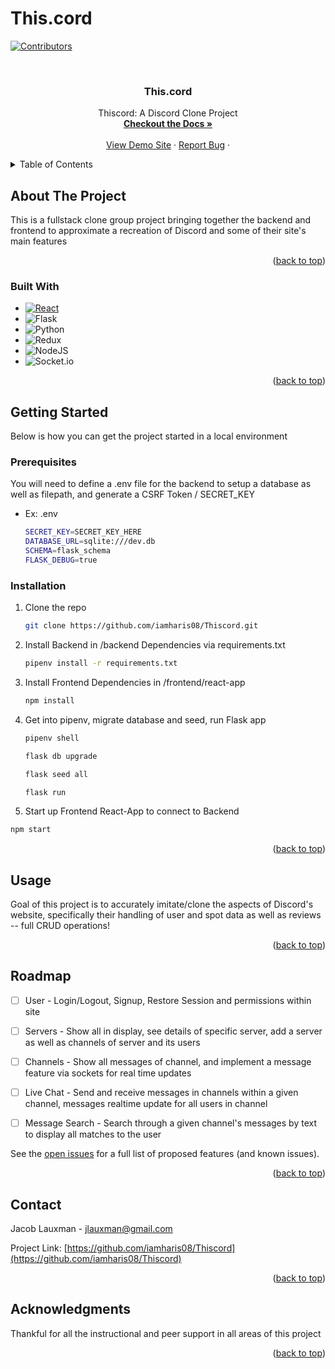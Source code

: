 # This.cord

<!-- Improved compatibility of back to top link: See: https://github.com/othneildrew/Best-README-Template/pull/73 -->
<a name="readme-top"></a>
<!--
*** Thanks for checking out the Best-README-Template. If you have a suggestion
*** that would make this better, please fork the repo and create a pull request
*** or simply open an issue with the tag "enhancement".
*** Don't forget to give the project a star!
*** Thanks again! Now go create something AMAZING! :D
-->



<!-- PROJECT SHIELDS -->
<!--
*** I'm using markdown "reference style" links for readability.
*** Reference links are enclosed in brackets [ ] instead of parentheses ( ).
*** See the bottom of this document for the declaration of the reference variables
*** for contributors-url, forks-url, etc. This is an optional, concise syntax you may use.
*** https://www.markdownguide.org/basic-syntax/#reference-style-links
-->
[![Contributors][contributors-shield]][contributors-url]
<!-- [![Forks][forks-shield]][forks-url]
[![Stargazers][stars-shield]][stars-url]
[![Issues][issues-shield]][issues-url]
[![MIT License][license-shield]][license-url]
[![LinkedIn][linkedin-shield]][linkedin-url] -->



<!-- PROJECT LOGO -->
<br />
<div align="center">
  <a href="https://github.com/iamharis08/Thiscord">
    <!-- <img src="images/logo.png" alt="Logo" width="80" height="80"> -->
  </a>

<h3 align="center">This.cord</h3>

  <p align="center">
    Thiscord: A Discord Clone Project
    <br />
    <a href="https://github.com/iamharis08/Thiscord/wiki"><strong>Checkout the Docs »</strong></a>
    <br />
    <br />
    <a href="https://this-cord.onrender.com/">View Demo Site</a>
    ·
    <a href="https://github.com/iamharis08/Thiscord/issues">Report Bug</a>
    ·
    <!-- <a href="https://github.com/jacoblauxman/AirBnB-Proj/issues">Request Feature</a> -->
  </p>
</div>



<!-- TABLE OF CONTENTS -->
<details>
  <summary>Table of Contents</summary>
  <ol>
    <li>
      <a href="#about-the-project">About The Project</a>
      <ul>
        <li><a href="#built-with">Built With</a></li>
      </ul>
    </li>
    <li>
      <a href="#getting-started">Getting Started</a>
      <ul>
        <li><a href="#prerequisites">Prerequisites</a></li>
        <li><a href="#installation">Installation</a></li>
      </ul>
    </li>
    <li><a href="#usage">Usage</a></li>
    <li><a href="#roadmap">Roadmap</a></li>
    <!-- <li><a href="#contributing">Contributing</a></li> -->
    <!-- <li><a href="#license">License</a></li> -->
    <li><a href="#contact">Contact</a></li>
    <!-- <li><a href="#acknowledgments">Acknowledgments</a></li> -->
  </ol>
</details>



<!-- ABOUT THE PROJECT -->
## About The Project

<!-- [![Product Name Screen Shot][product-screenshot]](https://example.com) -->

This is a fullstack clone group project bringing together the backend and frontend to approximate a recreation of Discord and some of their site's main features


<p align="right">(<a href="#readme-top">back to top</a>)</p>



### Built With

* [![React][React.js]][React-url]
* ![Flask](https://img.shields.io/badge/flask-%23000.svg?style=for-the-badge&logo=flask&logoColor=white)
* ![Python](https://img.shields.io/badge/python-3670A0?style=for-the-badge&logo=python&logoColor=ffdd54)
* ![Redux](https://img.shields.io/badge/redux-%23593d88.svg?style=for-the-badge&logo=redux&logoColor=white)
* ![NodeJS](https://img.shields.io/badge/node.js-6DA55F?style=for-the-badge&logo=node.js&logoColor=white)
* ![Socket.io](https://img.shields.io/badge/Socket.io-black?style=for-the-badge&logo=socket.io&badgeColor=010101)

<p align="right">(<a href="#readme-top">back to top</a>)</p>



<!-- GETTING STARTED -->
## Getting Started

Below is how you can get the project started in a local environment

### Prerequisites

You will need to define a .env file for the backend to setup a database as well as filepath, and generate a CSRF Token / SECRET_KEY
* Ex: .env
  ```sh
  SECRET_KEY=SECRET_KEY_HERE
  DATABASE_URL=sqlite:///dev.db
  SCHEMA=flask_schema
  FLASK_DEBUG=true
  ```

### Installation

1. Clone the repo
   ```sh
   git clone https://github.com/iamharis08/Thiscord.git
   ```
2. Install Backend in /backend Dependencies via requirements.txt
   ```sh
   pipenv install -r requirements.txt
   ```
3. Install Frontend Dependencies in /frontend/react-app
   ```sh
   npm install
   ```
4. Get into pipenv, migrate database and seed, run Flask app
   ```sh
   pipenv shell
   ```   
   ```sh
   flask db upgrade
   ```   
   ```sh
   flask seed all
   ```   
   ```sh
   flask run
   ```   
5. Start up Frontend React-App to connect to Backend
  ```sh
  npm start
   ```

<p align="right">(<a href="#readme-top">back to top</a>)</p>



<!-- USAGE EXAMPLES -->
## Usage

Goal of this project is to accurately imitate/clone the aspects of Discord's website, specifically their handling of user and spot data as well as reviews -- full CRUD operations!


<p align="right">(<a href="#readme-top">back to top</a>)</p>



<!-- ROADMAP -->
## Roadmap

- [ ] User - Login/Logout, Signup, Restore Session and permissions within site
- [ ] Servers - Show all in display, see details of specific server, add  a server as well as channels of server and its users
- [ ] Channels - Show all messages of channel, and implement a message feature via sockets for real time updates
- [ ] Live Chat - Send and receive messages in channels within a given channel, messages realtime update for all users in channel
- [ ] Message Search - Search through a given channel's messages by text to display all matches to the user


    <!-- - [ ] Nested Feature -->

See the [open issues](https://github.com/iamharis08/Thiscord/issues) for a full list of proposed features (and known issues).

<p align="right">(<a href="#readme-top">back to top</a>)</p>







<!-- LICENSE -->
<!-- ## License

Distributed under the MIT License. See `LICENSE.txt` for more information.

<p align="right">(<a href="#readme-top">back to top</a>)</p> -->



<!-- CONTACT -->
## Contact
Jacob Lauxman - jlauxman@gmail.com
<!-- Jacob Lauxman - [@twitter_handle](https://twitter.com/twitter_handle) - email@email_client.com -->

Project Link: [https://github.com/iamharis08/Thiscord](https://github.com/iamharis08/Thiscord)

<p align="right">(<a href="#readme-top">back to top</a>)</p>



<!-- ACKNOWLEDGMENTS -->
## Acknowledgments

Thankful for all the instructional and peer support in all areas of this project
<!-- * []()
* []()
* []() -->

<p align="right">(<a href="#readme-top">back to top</a>)</p>



<!-- MARKDOWN LINKS & IMAGES -->
<!-- https://www.markdownguide.org/basic-syntax/#reference-style-links -->
[contributors-shield]: https://img.shields.io/github/contributors/iamharis08/Thiscord.svg?style=for-the-badge
[contributors-url]: https://github.com/iamharis08/Thiscord/graphs/contributors

[React.js]: https://img.shields.io/badge/React-20232A?style=for-the-badge&logo=react&logoColor=61DAFB
[React-url]: https://reactjs.org/
[ExpressJS-url]: https://expressjs.com/
[Sequelize-url]: https://sequelize.org/
